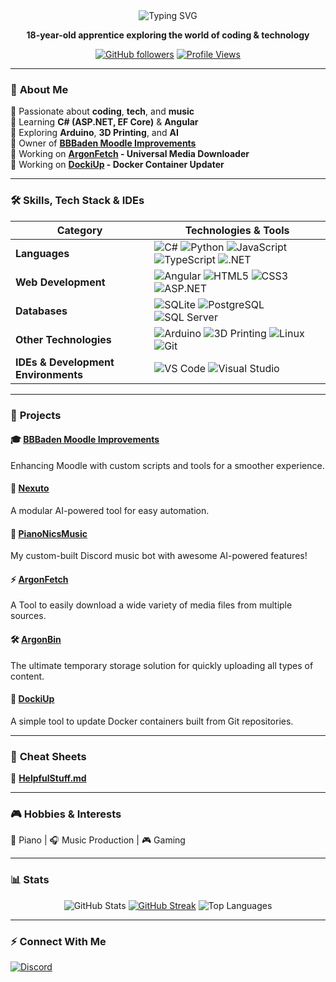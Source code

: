 <div align="center">
  <img src="https://readme-typing-svg.herokuapp.com?font=Sigmar&weight=900&size=35&pause=1000&color=FFFFFF&center=true&vCenter=true&width=435&lines=Hi+There!%F0%9F%91%8B;I'm+PianoNic!" alt="Typing SVG" />
  
  <strong>18-year-old apprentice exploring the world of coding & technology</strong>  
  
  [![GitHub followers](https://img.shields.io/github/followers/PianoNic?style=social)](https://github.com/PianoNic)
  [![Profile Views](https://komarev.com/ghpvc/?username=PianoNic&label=Profile%20views&color=yellowgreen&style=flat)](https://github.com/PianoNic)
</div>

---

### 🚀 **About Me**  
🔹 Passionate about **coding**, **tech**, and **music**  
🔹 Learning **C# (ASP.NET, EF Core)** & **Angular**  
🔹 Exploring **Arduino**, **3D Printing**, and **AI**  
🔹 Owner of **[BBBaden Moodle Improvements](https://github.com/BBBaden-Moodle-userscripts)**  
🔹 Working on **[ArgonFetch](https://github.com/Pianonic/ArgonFetch) - Universal Media Downloader**  
🔹 Working on **[DockiUp](https://github.com/Pianonic/DockiUp) - Docker Container Updater**  

---

### 🛠 **Skills, Tech Stack & IDEs**  
<div align="center">

| Category | Technologies & Tools |
|----------|----------------------|
| **Languages** | ![C#](https://img.shields.io/badge/-C%23-239120?style=flat-square&logo=c-sharp&logoColor=white) ![Python](https://img.shields.io/badge/-Python-3776AB?style=flat-square&logo=python&logoColor=white) ![JavaScript](https://img.shields.io/badge/-JavaScript-F7DF1E?style=flat-square&logo=javascript&logoColor=black) ![TypeScript](https://img.shields.io/badge/-TypeScript-007ACC?style=flat-square&logo=typescript&logoColor=white) ![.NET](https://img.shields.io/badge/-.NET-512BD4?style=flat-square&logo=dotnet&logoColor=white) |
| **Web Development** | ![Angular](https://img.shields.io/badge/-Angular-DD0031?style=flat-square&logo=angular&logoColor=white) ![HTML5](https://img.shields.io/badge/-HTML5-E34F26?style=flat-square&logo=html5&logoColor=white) ![CSS3](https://img.shields.io/badge/-CSS3-1572B6?style=flat-square&logo=css3&logoColor=white) ![ASP.NET](https://img.shields.io/badge/-ASP.NET-512BD4?style=flat-square&logo=dotnet&logoColor=white) |
| **Databases** | ![SQLite](https://img.shields.io/badge/-SQLite-003B57?style=flat-square&logo=sqlite&logoColor=white) ![PostgreSQL](https://img.shields.io/badge/-PostgreSQL-336791?style=flat-square&logo=postgresql&logoColor=white) ![SQL Server](https://img.shields.io/badge/-SQL%20Server-CC2927?style=flat-square&logo=microsoft-sql-server&logoColor=white) |
| **Other Technologies** | ![Arduino](https://img.shields.io/badge/-Arduino-00979D?style=flat-square&logo=arduino&logoColor=white) ![3D Printing](https://img.shields.io/badge/-3D%20Printing-orange?style=flat-square) ![Linux](https://img.shields.io/badge/-Linux-FCC624?style=flat-square&logo=linux&logoColor=black) ![Git](https://img.shields.io/badge/-Git-F05032?style=flat-square&logo=git&logoColor=white) |
| **IDEs & Development Environments** | ![VS Code](https://img.shields.io/badge/-VS%20Code-007ACC?style=flat-square&logo=visual-studio-code&logoColor=white) ![Visual Studio](https://img.shields.io/badge/-Visual%20Studio-5C2D91?style=flat-square&logo=visual-studio&logoColor=white) |

</div>

---

### 📌 **Projects**  

#### 🎓 [BBBaden Moodle Improvements](https://github.com/BBBaden-Moodle-userscripts)  
Enhancing Moodle with custom scripts and tools for a smoother experience.

#### 🤖 [Nexuto](https://github.com/Nexuto)  
A modular AI-powered tool for easy automation.  

#### 🎵 [PianoNicsMusic](https://github.com/Pianonic/PianoNicsMusic)  
My custom-built Discord music bot with awesome AI-powered features!

#### ⚡ [ArgonFetch](https://github.com/Pianonic/ArgonFetch)  
A Tool to easily download a wide variety of media files from multiple sources.

#### 🛠 [ArgonBin](https://github.com/ArgonFetch/ArgonBin)  
The ultimate temporary storage solution for quickly uploading all types of content.

#### 🐋 [DockiUp](https://github.com/Pianonic/DockiUp)  
A simple tool to update Docker containers built from Git repositories.

---

### 📝 **Cheat Sheets**  

🔗 **[HelpfulStuff.md](https://github.com/Pianonic/Pianonic/blob/main/HelpfulStuff.md)**

---

### 🎮 **Hobbies & Interests**  
🎹 Piano | 🎧 Music Production | 🎮 Gaming  

---

### 📊 **Stats**  
<p align="center">
  <img src="https://github-readme-stats.vercel.app/api?username=pianonic&show_icons=true&theme=radical&hide_border=true" alt="GitHub Stats" />
  <a href="https://git.io/streak-stats"><img src="http://github-readme-streak-stats.herokuapp.com?user=pianonic&theme=radical&hide_border=true&date_format=j%20M%5B%20Y%5D" alt="GitHub Streak" /></a>
  <img src="https://github-readme-stats.vercel.app/api/top-langs?username=pianonic&show_icons=true&layout=compact&theme=radical&hide_border=true" alt="Top Languages" />
</p>

---

### ⚡ **Connect With Me**  
[![Discord](https://img.shields.io/badge/Discord-%23616ae8.svg?logo=discord&logoColor=white)](https://discord.com/users/566263212077481984)

